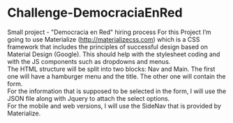 # Challenge-DemocraciaEnRed
Small project - "Democracia en Red" hiring process
For this Project I’m going to use Materialize (http://materializecss.com) which is a CSS framework that includes the principles of successful design based on Material Design (Google). This should help with the stylesheet coding and with the JS components such as dropdowns and menus.<br/>
The HTML structure will be split into two blocks: Nav and Main. The first one will have a hamburger menu and the title. The other one will contain the form.</br>
For the information that is supposed to be selected in the form, I will use the JSON file along with Jquery to attach the select options.<br/>
For the mobile and web versions, I will use the SideNav that is provided by Materialize.
